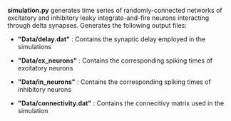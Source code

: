 **simulation.py** generates time series of randomly-connected networks of excitatory
and inhibitory leaky integrate-and-fire neurons interacting through delta synapses.
Generates the following output files:

- **"Data/delay.dat"** :  Contains the synaptic delay employed in the simulations

- **"Data/ex_neurons"** : Contains the corresponding spiking times of excitatory neurons

- **"Data/in_neurons"** : Contains the corresponding spiking times of inhibitory neurons

- **"Data/connectivity.dat"** :  Contains the connecitivy matrix used in the simulation

